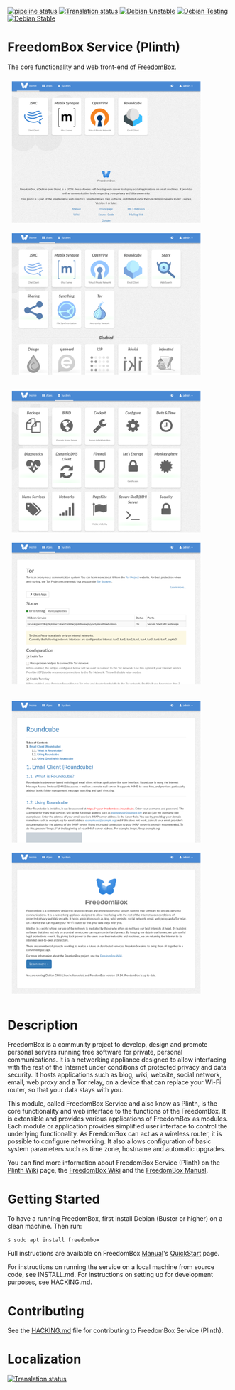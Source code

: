 [![pipeline status](https://salsa.debian.org/freedombox-team/plinth/badges/master/pipeline.svg)](https://salsa.debian.org/freedombox-team/plinth/commits/master)
[![Translation status](https://hosted.weblate.org/widgets/freedombox/-/shields-badge.svg)](https://hosted.weblate.org/engage/freedombox/?utm_source=widget)
[![Debian Unstable](https://badges.debian.net/badges/debian/unstable/plinth/version.svg)](https://packages.debian.org/unstable/plinth)
[![Debian Testing](https://badges.debian.net/badges/debian/testing/plinth/version.svg)](https://packages.debian.org/testing/plinth)
[![Debian Stable](https://badges.debian.net/badges/debian/stable/plinth/version.svg)](https://packages.debian.org/stable/plinth)

# FreedomBox Service (Plinth)

The core functionality and web front-end of
[FreedomBox](https://freedombox.org/).

<img src="doc/images/freedombox-screenshot-home.png" width="425px" style="margin: 10px"> <img src="doc/images/freedombox-screenshot-apps.png" width="425px" style="margin: 10px">

<img src="doc/images/freedombox-screenshot-system.png" width="425px" style="margin: 10px"> <img src="doc/images/freedombox-screenshot-tor.png" width="425px" style="margin: 10px">

<img src="doc/images/freedombox-screenshot-manual.png" width="425px" style="margin: 10px"> <img src="doc/images/freedombox-screenshot-about.png" width="425px" style="margin: 10px">

# Description

FreedomBox is a community project to develop, design and promote
personal servers running free software for private, personal
communications.  It is a networking appliance designed to allow
interfacing with the rest of the Internet under conditions of
protected privacy and data security.  It hosts applications such as
blog, wiki, website, social network, email, web proxy and a Tor relay,
on a device that can replace your Wi-Fi router, so that your data
stays with you.

This module, called FreedomBox Service and also know as Plinth, is the core
functionality and web interface to the functions of the FreedomBox. It is
extensible and provides various applications of FreedomBox as modules. Each
module or application provides simplified user interface to control the
underlying functionality. As FreedomBox can act as a wireless router, it is
possible to configure networking. It also allows configuration of basic system
parameters such as time zone, hostname and automatic upgrades.

You can find more information about FreedomBox Service (Plinth) on the
[Plinth Wiki](https://wiki.debian.org/FreedomBox/Plinth) page,
the [FreedomBox Wiki](https://wiki.debian.org/FreedomBox/) and the
[FreedomBox Manual](https://wiki.debian.org/FreedomBox/Manual).

# Getting Started

To have a running FreedomBox, first install Debian (Buster or higher) on a clean
machine. Then run:

```
$ sudo apt install freedombox
```

Full instructions are available on FreedomBox
[Manual](https://wiki.debian.org/FreedomBox/Manual/)'s
[QuickStart](https://wiki.debian.org/FreedomBox/Manual/QuickStart) page.

For instructions on running the service on a local machine from source code, see
INSTALL.md. For instructions on setting up for development purposes, see
HACKING.md.

# Contributing

See the [HACKING.md](https://salsa.debian.org/freedombox-team/plinth/blob/master/HACKING.md) file for contributing to FreedomBox Service (Plinth).

# Localization

[![Translation status](https://hosted.weblate.org/widgets/freedombox/-/287x66-white.png)](https://hosted.weblate.org/engage/freedombox/?utm_source=widget)
